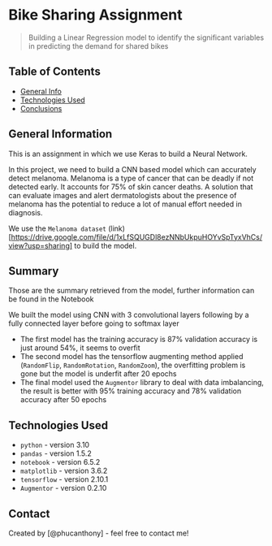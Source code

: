# Bike Sharing Assignment
> Building a Linear Regression model to identify the significant variables in predicting the demand for shared bikes


## Table of Contents
* [General Info](#general-information)
* [Technologies Used](#technologies-used)
* [Conclusions](#conclusions)


## General Information
This is an assignment in which we use Keras to build a Neural Network.

In this project, we need to build a CNN based model which can accurately detect melanoma. Melanoma is a type of cancer that can be deadly if not detected early. It accounts for 75% of skin cancer deaths. A solution that can evaluate images and alert dermatologists about the presence of melanoma has the potential to reduce a lot of manual effort needed in diagnosis.

We use the `Melanoma dataset` (link)[https://drive.google.com/file/d/1xLfSQUGDl8ezNNbUkpuHOYvSpTyxVhCs/view?usp=sharing] to build the model.

## Summary
Those are the summary retrieved from the model, further information can be found in the Notebook

We built the model using CNN with 3 convolutional layers following by a fully connected layer before going to softmax layer
- The first model has the training accuracy is 87% validation accuracy is just around 54%, it seems to overfit
- The second model has the tensorflow augmenting method applied (`RandomFlip`, `RandomRotation`, `RandomZoom`), the overfitting problem is gone but the model is underfit after 20 epochs
- The final model used the `Augmentor` library to deal with data imbalancing, the result is better with 95% training accuracy and 78% validation accuracy after 50 epochs


## Technologies Used
- `python` - version 3.10
- `pandas` - version 1.5.2
- `notebook` - version 6.5.2
- `matplotlib` - version 3.6.2
- `tensorflow` - version 2.10.1
- `Augmentor` - version 0.2.10

## Contact
Created by [@phucanthony] - feel free to contact me!
